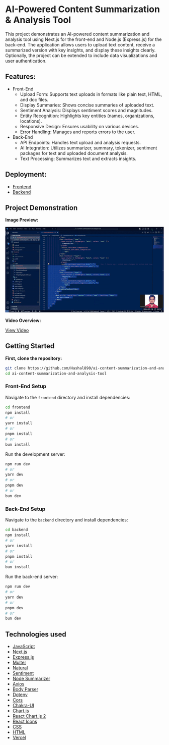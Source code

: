 # AI-Powered Content Summarization & Analysis Tool

This project demonstrates an AI-powered content summarization and analysis tool using Next.js for the front-end and Node.js (Express.js) for the back-end. The application allows users to upload text content, receive a summarized version with key insights, and display these insights clearly. Optionally, the project can be extended to include data visualizations and user authentication.

## Features:

- Front-End
  - Upload Form: Supports text uploads in formats like plain text, HTML, and doc files.
  - Display Summaries: Shows concise summaries of uploaded text.
  - Sentiment Analysis: Displays sentiment scores and magnitudes.
  - Entity Recognition: Highlights key entities (names, organizations, locations).
  - Responsive Design: Ensures usability on various devices.
  - Error Handling: Manages and reports errors to the user.
- Back-End
  - API Endpoints: Handles text upload and analysis requests.
  - AI Integration: Utilizes summarizer, summary, tokenizer, sentiment packages for text and uploaded document analysis.
  - Text Processing: Summarizes text and extracts insights.

## Deployment:

- [Frontend](https://ai-content-summarization-and-analysis-tool-frontend.vercel.app/)
- [Backend](https://ai-content-summarization-and-analysis.onrender.com)

## Project Demonstration

**Image Preview:**

![home](./project-demonstration/image-preview.gif)

**Video Overview:**

[View Video](https://drive.google.com/file/d/1f5vwMLh_y5y4NZRKYhyx3nZqFqzGIzH8/view?usp=sharing)

## Getting Started

**First, clone the repository:**

```bash
git clone https://github.com/Hashal890/ai-content-summarization-and-analysis-tool.git
cd ai-content-summarization-and-analysis-tool
```

### Front-End Setup

Navigate to the `frontend` directory and install dependencies:

```bash
cd frontend
npm install
# or
yarn install
# or
pnpm install
# or
bun install
```

Run the development server:

```bash
npm run dev
# or
yarn dev
# or
pnpm dev
# or
bun dev
```

### Back-End Setup

Navigate to the `backend` directory and install dependencies:

```bash
cd backend
npm install
# or
yarn install
# or
pnpm install
# or
bun install
```

Run the back-end server:

```bash
npm run dev
# or
yarn dev
# or
pnpm dev
# or
bun dev
```

## Technologies used

- [JavaScript](https://developer.mozilla.org/en-US/docs/Web/JavaScript)
- [Next.js](https://nextjs.org/docs)
- [Express.js](https://expressjs.com/en/starter/installing.html)
- [Multer](https://www.npmjs.com/package/multer)
- [Natural](https://www.npmjs.com/package/natural)
- [Sentiment](https://www.npmjs.com/package/sentiment)
- [Node Summarizer](https://www.npmjs.com/package/node-summarizer)
- [Axios](https://www.npmjs.com/package/axios)
- [Body Parser](https://www.npmjs.com/package/body-parser)
- [Dotenv](https://www.npmjs.com/package/dotenv)
- [Cors](https://www.npmjs.com/package/cors)
- [Chakra-UI](https://v2.chakra-ui.com/getting-started)
- [Chart.js](https://www.chartjs.org/docs/latest/)
- [React Chart.js 2](https://www.npmjs.com/package/react-chartjs-2)
- [React Icons](https://react-icons.github.io/react-icons/)
- [CSS](https://developer.mozilla.org/en-US/docs/Web/CSS)
- [HTML](https://developer.mozilla.org/en-US/docs/Web/HTML)
- [Vercel](https://vercel.com/)
